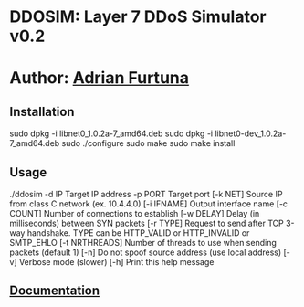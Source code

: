 
# DDOSIM:  Layer 7 DDoS Simulator v0.2
# Author:  [Adrian Furtuna](mailto:adif2k8@gmail.com)


Installation
------------
sudo dpkg -i libnet0_1.0.2a-7_amd64.deb
sudo dpkg -i libnet0-dev_1.0.2a-7_amd64.deb
sudo ./configure
sudo make
sudo make install


Usage
-----
./ddosim
     -d IP           Target IP address
     -p PORT         Target port
    [-k NET]         Source IP from class C network  (ex. 10.4.4.0)
    [-i IFNAME]      Output interface name
    [-c COUNT]       Number of connections to establish
    [-w DELAY]       Delay (in milliseconds) between SYN packets
    [-r TYPE]        Request to send after TCP 3-way handshake. TYPE can be HTTP_VALID or HTTP_INVALID or SMTP_EHLO
    [-t NRTHREADS]   Number of threads to use when sending packets (default 1)
    [-n]             Do not spoof source address (use local address)
    [-v]             Verbose mode (slower)
    [-h]             Print this help message

[Documentation](http://stormsecurity.wordpress.com/2009/03/03/application-layer-ddos-simulator/)
-------------
